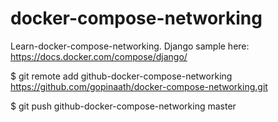 # docker-compose-networking
Learn-docker-compose-networking. Django sample here: https://docs.docker.com/compose/django/

$ git remote add github-docker-compose-networking https://github.com/gopinaath/docker-compose-networking.git

$ git push github-docker-compose-networking master
